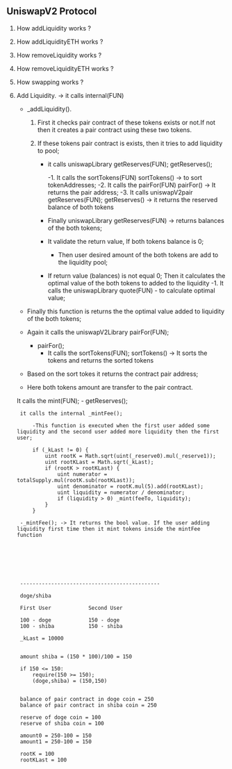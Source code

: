 UniswapV2 Protocol
---------------------

1. How addLiquidity works ?
2. How addLiquidityETH works ?
3. How removeLiquidity works ?
4. How removeLiquidityETH works ?
5. How swapping works ?

1. Add Liquidity.
    -> it calls internal(FUN) 
    - _addLiquidity().
        1. First it checks pair contract of these tokens exists or not.If not then it creates a pair contract using these two tokens.
        2. If these tokens pair contract is exists, then it tries to add liquidity to pool;

            - it calls uniswapLibrary getReserves(FUN);
                getReserves();

                -1. It calls the sortTokens(FUN)
                    sortTokens() -> to sort tokenAddresses;
                -2. It calls the pairFor(FUN)
                    pairFor() -> It returns the pair address;
                -3. It calls uniswapV2pair getReserves(FUN);
                    getReserves() -> it returns the reserved balance of both tokens 

            - Finally uniswapLibrary getReserves(FUN) -> returns balances of the both tokens;

            - It validate the return value, If both tokens balance is 0;
                - Then user desired amount of the both tokens are add to the liquidity pool;

            - If return value (balances) is not equal 0;
                 Then it calculates the optimal value of the both tokens to added to the liquidity
                 -1. It calls the uniswapLibrary quote(FUN) - to calculate optimal value;

    - Finally this function is returns the the optimal value added to liquidity of the both tokens;

    - Again it calls the uniswapV2Library pairFor(FUN);
        - pairFor();
            - It calls the sortTokens(FUN);
                sortTokens() -> It sorts the tokens and returns the sorted tokens

    - Based on the sort tokes it returns the contract pair address;

    - Here both tokens amount are transfer to the pair contract.


    It calls the mint(FUN);
        - getReserves();

        it calls the internal _mintFee();

            -This function is executed when the first user added some liquidity and the second user added more liquidity then the first user; 

            if (_kLast != 0) {
                uint rootK = Math.sqrt(uint(_reserve0).mul(_reserve1));
                uint rootKLast = Math.sqrt(_kLast);
                if (rootK > rootKLast) {
                    uint numerator = totalSupply.mul(rootK.sub(rootKLast));
                    uint denominator = rootK.mul(5).add(rootKLast);
                    uint liquidity = numerator / denominator;
                    if (liquidity > 0) _mint(feeTo, liquidity);
                }
            }

        -_mintFee(); -> It returns the bool value. If the user adding liquidity first time then it mint tokens inside the mintFee function

        





        ---------------------------------------------

        doge/shiba

        First User            Second User

        100 - doge            150 - doge 
        100 - shiba           150 - shiba

        _kLast = 10000


        amount shiba = (150 * 100)/100 = 150 

        if 150 <= 150:
            require(150 >= 150);
            (doge,shiba) = (150,150)


        balance of pair contract in doge coin = 250 
        balance of pair contract in shiba coin = 250

        reserve of doge coin = 100
        reserve of shiba coin = 100

        amount0 = 250-100 = 150
        amount1 = 250-100 = 150

        rootK = 100
        rootKLast = 100

        
        
        
        
        




